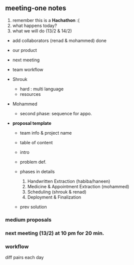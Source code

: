 ## **meeting-one notes**

1. remember this is a **Hachathon** :(
2. what happens today?
3. what we will do (13/2 & 14/2)

- add collaborators (renad & mohammed) done
- our product
- next meeting
- team workflow


- Shrouk 
    - hard : multi language 
    - resources

- Mohammed
    - second phase: sequence for appo.

- **proposal template** 

    - team info & project name
    - table of content
    - intro
    - problem def.

    - phases in details
        1. Handwritten Extraction  (habiba/haneen) 
        2. Medicine & Appointment Extraction (mohammed) 
        3. Scheduling (shrouk & renad)
        4. Deployment & Finalization 

    - prev solution


### medium proposals

### next meeting (13/2) at 10 pm for 20 min.

### workflow

diff pairs each day


